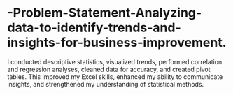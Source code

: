 # -Problem-Statement-Analyzing-data-to-identify-trends-and-insights-for-business-improvement.
I conducted descriptive statistics, visualized trends, performed correlation and regression analyses, cleaned data for accuracy, and created pivot tables. This improved my Excel skills, enhanced my ability to communicate insights, and strengthened my understanding of statistical methods.
